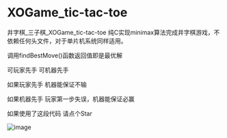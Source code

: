 # XOGame_tic-tac-toe
井字棋_三子棋_XOGame_tic-tac-toe
纯C实现minimax算法完成井字棋游戏，不依赖任何头文件，对于单片机系统同样适用。

调用findBestMove()函数返回值即是最优解

可玩家先手 可机器先手

如果玩家先手 机器能保证不输

如果机器先手 玩家第一步失误，机器能保证必赢

如果使用了这段代码 请点个Star

![image](https://github.com/user-attachments/assets/49c82cbd-2e3b-48f1-afca-f676f605f451)

